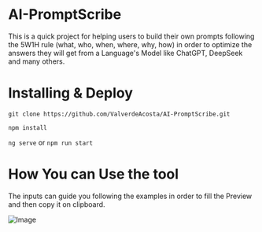 # AI-PromptScribe
This is a quick project for helping users to build their own prompts following the 5W1H rule (what, who, when, where, why, how) in order to optimize the answers they will get from a Language's Model like ChatGPT, DeepSeek and many others.

# Installing & Deploy
`git clone https://github.com/ValverdeAcosta/AI-PromptScribe.git`

`npm install`

`ng serve` or `npm run start`

# How You can Use the tool
The inputs can guide you following the examples in order to fill the Preview and then copy it on clipboard.

![Image](https://github.com/user-attachments/assets/885dd471-720e-417c-be41-3d3658a98225)
